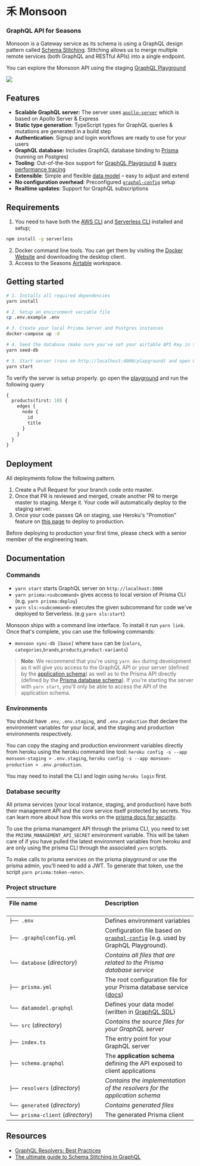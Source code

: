 <h1>⽲ Monsoon</h1>
<h3>GraphQL API for Seasons</h3>

Monsoon is a Gateway service as its schema is using a GraphQL design pattern called [Schema Stitching](https://www.apollographql.com/docs/graphql-tools/schema-stitching/). Stitching allows us to merge multiple remote services (both GraphQL and RESTful APIs) into a single endpoint.

You can explore the Monsoon API using the staging [GraphQL Playground](https://e7339i1sra.execute-api.us-east-1.amazonaws.com/dev/playground)

![](https://miro.medium.com/max/3200/1*abI3_s-HJJ0cLrT5UM1rfQ.png)

## Features

- **Scalable GraphQL server:** The server uses [`apollo-server`](https://github.com/prisma/graphql-yoga) which is based on Apollo Server & Express
- **Static type generation**: TypeScript types for GraphQL queries & mutations are generated in a build step
- **Authentication**: Signup and login workflows are ready to use for your users
- **GraphQL database:** Includes GraphQL database binding to [Prisma](https://www.prismagraphql.com) (running on Postgres)
- **Tooling**: Out-of-the-box support for [GraphQL Playground](https://github.com/prisma/graphql-playground) & [query performance tracing](https://github.com/apollographql/apollo-tracing)
- **Extensible**: Simple and flexible [data model](./database/datamodel.graphql) – easy to adjust and extend
- **No configuration overhead**: Preconfigured [`graphql-config`](https://github.com/prisma/graphql-config) setup
- **Realtime updates**: Support for GraphQL subscriptions

## Requirements

1. You need to have both the [AWS CLI](https://docs.aws.amazon.com/cli/latest/userguide/cli-chap-install.html) and [Serverless CLI](https://serverless.com/) installed and setup;

```sh
npm install -g serverless
```

2. Docker command line tools. You can get them by visiting the [Docker Website](https://www.docker.com/products/docker-desktop) and downloading the desktop client.
3. Access to the Seasons [Airtable](https://airtable.com/) workspace.

## Getting started

```sh
# 1. Installs all required dependencies
yarn install

# 2. Setup an environment variable file
cp .env.example .env

# 3. Create your local Prisma Server and Postgres instances
docker-compose up -d

# 4. Seed the database (make sure you've set your airtable API Key in the .env file first. See https://airtable.com/account. You may need to be added to the seasons airtable workspace first.
yarn seed-db

# 3. Start server (runs on http://localhost:4000/playground) and open GraphQL Playground
yarn start
```

To verify the server is setup properly. go open the [playground](http://localhost:4000/playground) and run the following query

```graphql
{
  products(first: 10) {
    edges {
      node {
        id
        title
      }
    }
  }
}
```

## Deployment

All deployments follow the following pattern.

1. Create a Pull Request for your branch code onto master.
2. Once that PR is reviewed and merged, create another PR to merge master to staging. Merge it. Your code will automatically deploy to the staging server.
3. Once your code passes QA on staging, use Heroku's "Promotion" feature on [this page](https://dashboard.heroku.com/pipelines/07c04186-4604-4488-b9bf-4811420933bf) to deploy to production.

Before deploying to production your first time, please check with a senior member of the engineering team.

## Documentation

### Commands

- `yarn start` starts GraphQL server on `http://localhost:3000`
- `yarn prisma:<subcommand>` gives access to local version of Prisma CLI (e.g. `yarn prisma:deploy`)
- `yarn sls:<subcommand>` executes the given subcommand for code we've deployed to Serverless. (e.g `yarn sls:start`)

Monsoon ships with a command line interface. To install it run `yarn link`. Once that's complete, you can use the following commands:

- `monsoon sync-db [base]` where `base` can be (`colors`, `categories`,`brands`,`products`,`product-variants`)

> **Note**: We recommend that you're using `yarn dev` during development as it will give you access to the GraphQL API or your server (defined by the [application schema](./src/schema.graphql)) as well as to the Prisma API directly (defined by the [Prisma database schema](./generated/prisma.graphql)). If you're starting the server with `yarn start`, you'll only be able to access the API of the application schema.

### Environments

You should have `.env`, `.env.staging`, and `.env.production` that declare the environment variables for your local, and the staging and production environments respectively.

You can copy the staging and production environment variables directly from heroku using the heroku command line tool: `heroku config -s --app monsoon-staging > .env.staging`, `heroku config -s --app monsoon-production > .env.production`.

You may need to install the CLI and login using `heroku login` first.

### Database security

All prisma services (your local instance, staging, and production) have both their management API and the core service itself protected by secrets. You can learn more about how this works on the [prisma docs for security](https://www.prisma.io/docs/prisma-server/authentication-and-security-kke4/).

To use the prisma manamgent API through the prisma CLI, you need to set the `PRISMA_MANAGEMENT_API_SECRET` environment variable. This will be taken care of if you have pulled the latest environment variables from heroku and are only using the prisma CLI through the associated `yarn` scripts.

To make calls to prisma services on the prisma playground or use the prisma admin, you'll need to add a JWT. To generate that token, use the script `yarn prisma:token-<env>`.

### Project structure

| File name 　　　　　　　　　　　　　　 | Description 　　　　　　　　<br><br>                                                                                                                           |
| :------------------------------------- | :------------------------------------------------------------------------------------------------------------------------------------------------------------- |
| `├── .env`                             | Defines environment variables                                                                                                                                  |
| `├── .graphqlconfig.yml`               | Configuration file based on [`graphql-config`](https://github.com/prisma/graphql-config) (e.g. used by GraphQL Playground).                                    |
| `└── database` (_directory_)           | _Contains all files that are related to the Prisma database service_                                                                                           | \  |
| `├── prisma.yml`                       | The root configuration file for your Prisma database service ([docs](https://www.prismagraphql.com/docs/reference/prisma.yml/overview-and-example-foatho8aip)) |
| `└── datamodel.graphql`                | Defines your data model (written in [GraphQL SDL](https://blog.graph.cool/graphql-sdl-schema-definition-language-6755bcb9ce51))                                |
| `└── src` (_directory_)                | _Contains the source files for your GraphQL server_                                                                                                            |
| `├── index.ts`                         | The entry point for your GraphQL server                                                                                                                        |
| `├── schema.graphql`                   | The **application schema** defining the API exposed to client applications                                                                                     |
| `├── resolvers` (_directory_)          | _Contains the implementation of the resolvers for the application schema_                                                                                      |
| `└── generated` (_directory_)          | _Contains generated files_                                                                                                                                     |
| `└── prisma-client` (_directory_)      | The generated Prisma client                                                                                                                                    |

## Resources

- [GraphQL Resolvers: Best Practices](https://medium.com/paypal-engineering/graphql-resolvers-best-practices-cd36fdbcef55)
- [The ultimate guide to Schema Stitching in GraphQL](https://blog.hasura.io/the-ultimate-guide-to-schema-stitching-in-graphql-f30178ac0072/)
